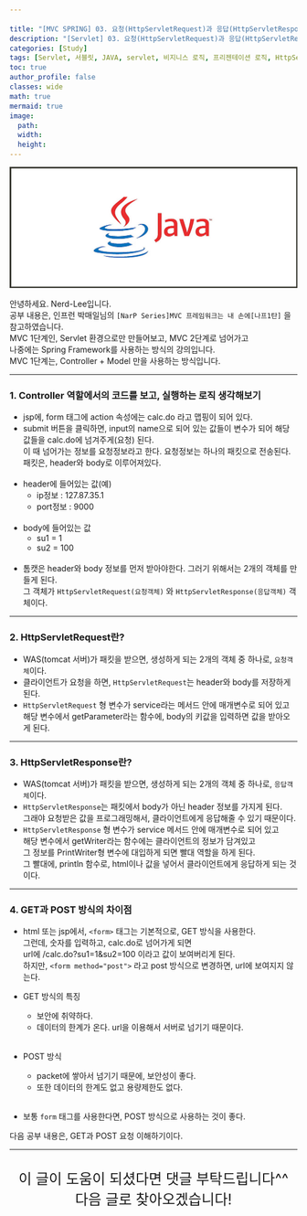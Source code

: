 ```yaml
---

title: "[MVC SPRING] 03. 요청(HttpServletRequest)과 응답(HttpServletResponse) 이해하기"
description: "[Servlet] 03. 요청(HttpServletRequest)과 응답(HttpServletResponse) 이해하기"
categories: [Study]
tags: [Servlet, 서블릿, JAVA, servlet, 비지니스 로직, 프리젠테이션 로직, HttpServlet, Request, Response]
toc: true
author_profile: false
classes: wide
math: true
mermaid: true
image:
  path: 
  width: 
  height:
---
```


![](/assets/img/etc/java.jpg)

안녕하세요. Nerd-Lee입니다.<br>
공부 내용은, 인프런 박매일님의
`[NarP Series]MVC 프레임워크는 내 손에[나프1탄]` 을 참고하였습니다.<br>
MVC 1단계인, Servlet 환경으로만 만들어보고, MVC 2단계로 넘어가고<br>
나중에는 Spring Framework를 사용하는 방식의 강의입니다.<br>
MVC 1단계는, Controller + Model 만을 사용하는 방식입니다.

---

### 1. Controller 역할에서의 코드를 보고, 실행하는 로직 생각해보기

- jsp에, form 태그에 action 속성에는 calc.do 라고 맵핑이 되어 있다.
- submit 버튼을 클릭하면, input의 name으로 되어 있는 값들이 변수가 되어 해당 값들을 calc.do에 넘겨주게(요청) 된다.<br>
이 때 넘어가는 정보를 요청정보라고 한다. 요청정보는 하나의 패킷으로 전송된다. 패킷은, header와 body로 이루어져있다.<br><br>
- header에 들어있는 값(예)
	- ip정보 : 127.87.35.1
	- port정보 : 9000<br><br>
- body에 들어있는 값
	- su1 = 1
	- su2 = 100<br><br>
- 톰캣은 header와 body 정보를 먼저 받아야한다. 그러기 위해서는 2개의 객체를 만들게 된다.<br>
그 객체가 `HttpServletRequest(요청객체)` 와 `HttpServletResponse(응답객체)` 객체이다.

---

### 2. HttpServletRequest란?

- WAS(tomcat 서버)가 패킷을 받으면, 생성하게 되는 2개의 객체 중 하나로, `요청객체`이다.
- 클라이언트가 요청을 하면, `HttpServletRequest`는 header와 body를 저장하게 된다.
- `HttpServletRequest` 형 변수가 service라는 메서드 안에 매개변수로 되어 있고<br>
해당 변수에서 getParameter라는 함수에, body의 키값을 입력하면 값을 받아오게 된다.

---

### 3. HttpServletResponse란?

- WAS(tomcat 서버)가 패킷을 받으면, 생성하게 되는 2개의 객체 중 하나로, `응답객체`이다.
- `HttpServletResponse`는 패킷에서 body가 아닌 header 정보를 가지게 된다.<br>
그래야 요청받은 값을 프로그래밍해서, 클라이언트에게 응답해줄 수 있기 때문이다.
- `HttpServletResponse` 형 변수가 service 메서드 안에 매개변수로 되어 있고<br>
해당 변수에서 getWriter라는 함수에는 클라이언트의 정보가 담겨있고<br>
그 정보를 PrintWriter형 변수에 대입하게 되면 빨대 역할을 하게 된다.<br>
그 빨대에, println 함수로, html이나 값을 넣어서 클라이언트에게 응답하게 되는 것이다.

---

### 4. GET과 POST 방식의 차이점

- html 또는 jsp에서, `<form>` 태그는 기본적으로, GET 방식을 사용한다.<br>
그런데, 숫자를 입력하고, calc.do로 넘어가게 되면<br>
url에 /calc.do?su1=1&su2=100 이라고 값이 보여버리게 된다.<br>
하지만, `<form method="post">` 라고 post 방식으로 변경하면, url에 보여지지 않는다.<br>

- GET 방식의 특징
	- 보안에 취약하다.
	- 데이터의 한계가 온다. url을 이용해서 서버로 넘기기 때문이다.<br><br>
- POST 방식
	- packet에 쌓아서 넘기기 때문에, 보안성이 좋다.
	- 또한 데이터의 한계도 없고 용량제한도 없다.<br><br>
- 보통 `form` 태그를 사용한다면, POST 방식으로 사용하는 것이 좋다.

다음 공부 내용은, GET과 POST 요청 이해하기이다.

---

<br>

<div style="font-size:25px; text-align:center">
이 글이 도움이 되셨다면 댓글 부탁드립니다^^<br>
다음 글로 찾아오겠습니다!

</div>
